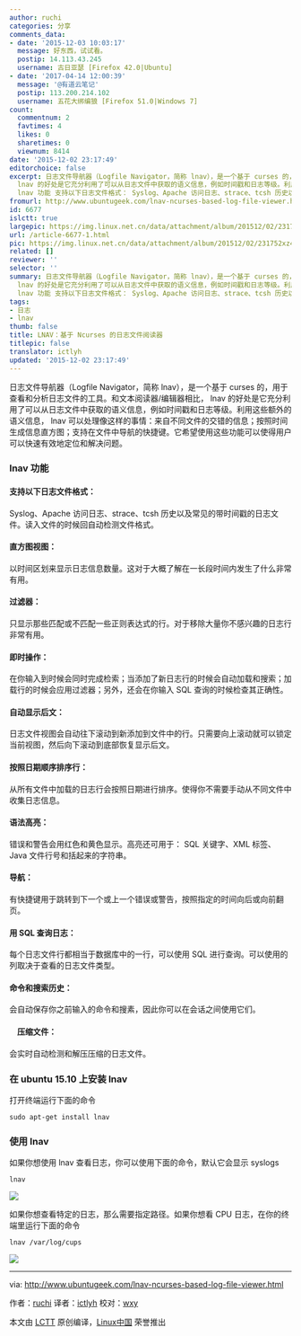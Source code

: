 ```yaml
---
author: ruchi
categories: 分享
comments_data:
- date: '2015-12-03 10:03:17'
  message: 好东西，试试看。
  postip: 14.113.43.245
  username: 古日亚瑟 [Firefox 42.0|Ubuntu]
- date: '2017-04-14 12:00:39'
  message: '@有道云笔记'
  postip: 113.200.214.102
  username: 五花大绑编狼 [Firefox 51.0|Windows 7]
count:
  commentnum: 2
  favtimes: 4
  likes: 0
  sharetimes: 0
  viewnum: 8414
date: '2015-12-02 23:17:49'
editorchoice: false
excerpt: 日志文件导航器（Logfile Navigator，简称 lnav），是一个基于 curses 的，用于查看和分析日志文件的工具。和文本阅读器/编辑器相比，
  lnav 的好处是它充分利用了可以从日志文件中获取的语义信息，例如时间戳和日志等级。利用这些额外的语义信息， lnav 可以处理像这样的事情：来自不同文件的交错的信息；按照时间生成信息直方图；支持在文件中导航的快捷键。它希望使用这些功能可以使得用户可以快速有效地定位和解决问题。
  lnav 功能 支持以下日志文件格式： Syslog、Apache 访问日志、strace、tcsh 历史以及常见的带时间戳的日志文件。
fromurl: http://www.ubuntugeek.com/lnav-ncurses-based-log-file-viewer.html
id: 6677
islctt: true
largepic: https://img.linux.net.cn/data/attachment/album/201512/02/231752xz4aklpb0fisxhss.png
url: /article-6677-1.html
pic: https://img.linux.net.cn/data/attachment/album/201512/02/231752xz4aklpb0fisxhss.png.thumb.jpg
related: []
reviewer: ''
selector: ''
summary: 日志文件导航器（Logfile Navigator，简称 lnav），是一个基于 curses 的，用于查看和分析日志文件的工具。和文本阅读器/编辑器相比，
  lnav 的好处是它充分利用了可以从日志文件中获取的语义信息，例如时间戳和日志等级。利用这些额外的语义信息， lnav 可以处理像这样的事情：来自不同文件的交错的信息；按照时间生成信息直方图；支持在文件中导航的快捷键。它希望使用这些功能可以使得用户可以快速有效地定位和解决问题。
  lnav 功能 支持以下日志文件格式： Syslog、Apache 访问日志、strace、tcsh 历史以及常见的带时间戳的日志文件。
tags:
- 日志
- lnav
thumb: false
title: LNAV：基于 Ncurses 的日志文件阅读器
titlepic: false
translator: ictlyh
updated: '2015-12-02 23:17:49'
---
```


日志文件导航器（Logfile Navigator，简称 lnav），是一个基于 curses 的，用于查看和分析日志文件的工具。和文本阅读器/编辑器相比， lnav 的好处是它充分利用了可以从日志文件中获取的语义信息，例如时间戳和日志等级。利用这些额外的语义信息， lnav 可以处理像这样的事情：来自不同文件的交错的信息；按照时间生成信息直方图；支持在文件中导航的快捷键。它希望使用这些功能可以使得用户可以快速有效地定位和解决问题。


### lnav 功能


#### 支持以下日志文件格式：


Syslog、Apache 访问日志、strace、tcsh 历史以及常见的带时间戳的日志文件。读入文件的时候回自动检测文件格式。


#### 直方图视图：


以时间区划来显示日志信息数量。这对于大概了解在一长段时间内发生了什么非常有用。


#### 过滤器：


只显示那些匹配或不匹配一些正则表达式的行。对于移除大量你不感兴趣的日志行非常有用。


#### 即时操作：


在你输入到时候会同时完成检索；当添加了新日志行的时候会自动加载和搜索；加载行的时候会应用过滤器；另外，还会在你输入 SQL 查询的时候检查其正确性。


#### 自动显示后文：


日志文件视图会自动往下滚动到新添加到文件中的行。只需要向上滚动就可以锁定当前视图，然后向下滚动到底部恢复显示后文。


#### 按照日期顺序排序行：


从所有文件中加载的日志行会按照日期进行排序。使得你不需要手动从不同文件中收集日志信息。


#### 语法高亮：


错误和警告会用红色和黄色显示。高亮还可用于： SQL 关键字、XML 标签、Java 文件行号和括起来的字符串。


#### 导航：


有快捷键用于跳转到下一个或上一个错误或警告，按照指定的时间向后或向前翻页。


#### 用 SQL 查询日志：


每个日志文件行都相当于数据库中的一行，可以使用 SQL 进行查询。可以使用的列取决于查看的日志文件类型。


#### 命令和搜索历史：


会自动保存你之前输入的命令和搜素，因此你可以在会话之间使用它们。


#### 　压缩文件：


会实时自动检测和解压压缩的日志文件。


### 在 ubuntu 15.10 上安装 lnav


打开终端运行下面的命令



```
sudo apt-get install lnav

```

### 使用 lnav


如果你想使用 lnav 查看日志，你可以使用下面的命令，默认它会显示 syslogs



```
lnav

```

![](/data/attachment/album/201512/02/231752xz4aklpb0fisxhss.png)


如果你想查看特定的日志，那么需要指定路径。如果你想看 CPU 日志，在你的终端里运行下面的命令



```
lnav /var/log/cups

```

![](/data/attachment/album/201512/02/231753f33vmrlrwln5e3vg.png)




---


via: <http://www.ubuntugeek.com/lnav-ncurses-based-log-file-viewer.html>


作者：[ruchi](http://www.ubuntugeek.com/author/ubuntufix) 译者：[ictlyh](http://mutouxiaogui.cn/blog/) 校对：[wxy](https://github.com/wxy)


本文由 [LCTT](https://github.com/LCTT/TranslateProject) 原创编译，[Linux中国](https://linux.cn/) 荣誉推出